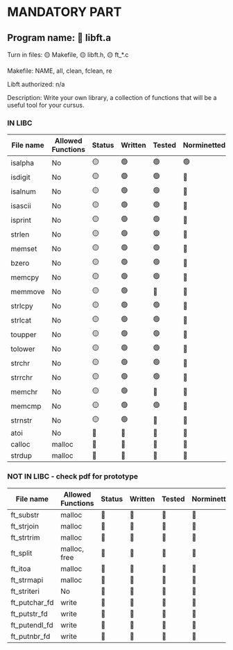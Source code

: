 # MANDATORY PART

 ## Program name: 🔴 libft.a

 Turn in files: 🟡 Makefile, 🟡 libft.h, 🟡 ft_*.c

 Makefile: NAME, all, clean, fclean, re

 Libft authorized: n/a

Description: Write your own library, a collection of functions that will be a useful tool for your cursus.

### IN LIBC 

| File name | Allowed Functions | Status | Written | Tested | Norminetted | Final check | Included in tester |
| --------- | ------ | --- | ------- | ------ | ----------- | ----------- | ----------- |
| isalpha | No | 🟡 | 🟢 | 🟢 | 🟢 | 🔴 | 🔴 |
| isdigit | No | 🟡 | 🟢 | 🟢 | 🔴 | 🔴 | 🔴 |
| isalnum | No | 🟡 | 🟢 | 🟢 | 🔴 | 🔴 | 🔴 |
| isascii | No | 🟡 | 🟢 | 🟢 | 🔴 | 🔴 | 🔴 |
| isprint | No | 🟡 | 🟢 | 🟢 | 🔴 | 🔴 | 🔴 |
| strlen | No | 🟡 | 🟢 | 🟢 | 🔴 | 🔴 | 🔴 |
| memset | No | 🟡 | 🟢 | 🟢 | 🔴 | 🔴 | 🔴 |
| bzero | No | 🟡 | 🟢 | 🟢 | 🔴 | 🔴 | 🔴 |
| memcpy | No | 🟡 | 🟢 | 🟢 | 🔴 | 🔴 | 🔴 |
| memmove | No | 🟡 | 🟢 | 🔴 | 🔴 | 🔴 | 🔴 |
| strlcpy | No | 🟡 | 🟢 | 🟢 | 🔴 | 🔴 | 🔴 |
| strlcat | No | 🟡 | 🟢 | 🟢 | 🔴 | 🔴 | 🔴 |
| toupper | No | 🟡 | 🟢 | 🟢 | 🔴 | 🔴 | 🔴 |
| tolower | No | 🟡 | 🟢 | 🟢 | 🔴 | 🔴 | 🔴 |
| strchr | No | 🟡 | 🟢  | 🟢 | 🔴 | 🔴 | 🔴 |
| strrchr | No | 🟡 | 🟢 | 🟢 | 🔴 | 🔴 | 🔴 |
| memchr | No | 🟡 | 🟢  | 🔴 | 🔴 | 🔴 | 🔴 |
| memcmp | No | 🟡 | 🟢 | 🟢 | 🔴 | 🔴 | 🔴 |
| strnstr | No |  🟡 | 🟢  | 🔴 | 🔴 | 🔴 | 🔴 |
| atoi | No | 🔴 | 🔴 | 🔴 | 🔴 | 🔴 | 🔴 |
| calloc | malloc | 🔴 | 🔴 | 🔴 | 🔴 | 🔴 | 🔴 |
| strdup | malloc | 🔴 | 🔴 | 🔴 | 🔴 | 🔴 | 🔴 |

### NOT IN LIBC - check pdf for prototype

| File name | Allowed Functions | Status | Written | Tested | Norminetted | Final check | Included in tester |
| --------- | ------ | --- | ------- | ------ | ----------- | ----------- | ----------- |
| ft_substr | malloc | 🔴 | 🔴 | 🔴 | 🔴 | 🔴 | 🔴 |
| ft_strjoin | malloc | 🔴 | 🔴 | 🔴 | 🔴 | 🔴 | 🔴 |
| ft_strtrim | malloc | 🔴 | 🔴 | 🔴 | 🔴 | 🔴 | 🔴 |
| ft_split | malloc, free | 🔴 | 🔴 | 🔴 | 🔴 | 🔴 | 🔴 |
| ft_itoa | malloc | 🔴 | 🔴 | 🔴 | 🔴 | 🔴 | 🔴 |
| ft_strmapi | malloc | 🔴 | 🔴 | 🔴 | 🔴 | 🔴 | 🔴 |
| ft_striteri | No | 🔴 | 🔴 | 🔴 | 🔴 | 🔴 | 🔴 |
| ft_putchar_fd | write | 🔴 | 🔴 | 🔴 | 🔴 | 🔴 | 🔴 |
| ft_putstr_fd | write | 🔴 | 🔴 | 🔴 | 🔴 | 🔴 | 🔴 |
| ft_putendl_fd | write | 🔴 | 🔴 | 🔴 | 🔴 | 🔴 | 🔴 |
| ft_putnbr_fd | write | 🔴 | 🔴 | 🔴 | 🔴 | 🔴 | 🔴 |